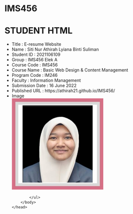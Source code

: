 # IMS456
<html> 
    <head> 
        <body> 
            <h1>STUDENT HTML</h1> 
            <ul> 
                <li>Title : E-resume Website</li> 
                <li>Name : Siti Nur Athirah Lyiana Binti Suliman</li> 
                <li>Student ID : 2021106109</li> 
                <li>Group : IMS456 Elek A</li> 
                <li>Course Code : IMS456</li> 
                <li>Course Name : Basic Web Design & Content Management</li> 
                <li>Program Code : IM246</li> 
                <li>Faculty : Information Management</li> 
                <li>Submission Date : 16 June 2022</li> 
                <li>Published URL : https://athirah21.github.io/IMS456/</li> 
                <li>Image</li> <img class="images" src="image/pro1.jpg"> 
                 
            </ul> 
        </body> 
    </head> 
</html>
